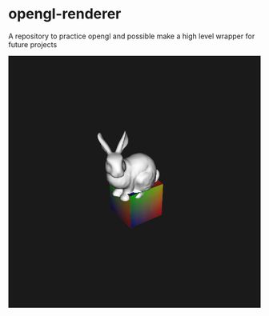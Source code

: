 # opengl-renderer
A repository to practice opengl and possible make a high level wrapper for future projects

<img src="misc/bunny.png">
